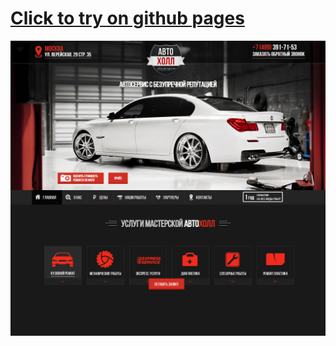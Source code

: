 # [Click to try on github pages](https://daimon31999.github.io/auto_holl)

[![auto_holl](./images/screenshot.png)](https://daimon31999.github.io/auto_holl)


